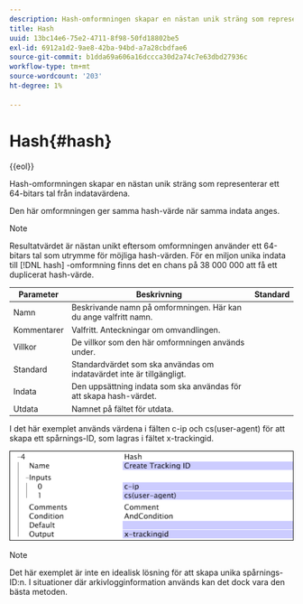 ```yaml
---
description: Hash-omformningen skapar en nästan unik sträng som representerar ett 64-bitars tal från indatavärdena.
title: Hash
uuid: 13bc14e6-75e2-4711-8f98-50fd18802be5
exl-id: 6912a1d2-9ae8-42ba-94bd-a7a28cbdfae6
source-git-commit: b1dda69a606a16dccca30d2a74c7e63dbd27936c
workflow-type: tm+mt
source-wordcount: '203'
ht-degree: 1%

---
```


# Hash{#hash}

{{eol}}

Hash-omformningen skapar en nästan unik sträng som representerar ett 64-bitars tal från indatavärdena.

Den här omformningen ger samma hash-värde när samma indata anges.

>[!NOTE]
>
>Resultatvärdet är nästan unikt eftersom omformningen använder ett 64-bitars tal som utrymme för möjliga hash-värden. För en miljon unika indata till [!DNL hash] -omformning finns det en chans på 38 000 000 att få ett duplicerat hash-värde.

| Parameter | Beskrivning | Standard |
|---|---|---|
| Namn | Beskrivande namn på omformningen. Här kan du ange valfritt namn. |  |
| Kommentarer | Valfritt. Anteckningar om omvandlingen. |  |
| Villkor | De villkor som den här omformningen används under. |  |
| Standard | Standardvärdet som ska användas om indatavärdet inte är tillgängligt. |  |
| Indata | Den uppsättning indata som ska användas för att skapa hash-värdet. |  |
| Utdata | Namnet på fältet för utdata. |  |

I det här exemplet används värdena i fälten c-ip och cs(user-agent) för att skapa ett spårnings-ID, som lagras i fältet x-trackingid.

![](assets/cfg_TransformationType_Hash.png)

>[!NOTE]
>
>Det här exemplet är inte en idealisk lösning för att skapa unika spårnings-ID:n. I situationer där arkivlogginformation används kan det dock vara den bästa metoden.
